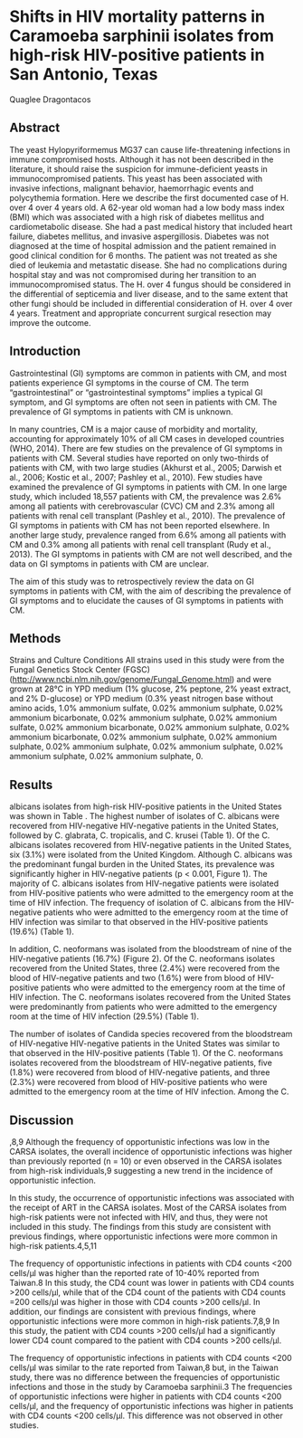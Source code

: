 # Shifts in HIV mortality patterns in Caramoeba sarphinii isolates from high-risk HIV-positive patients in San Antonio, Texas
Quaglee Dragontacos


## Abstract
The yeast Hylopyriformemus MG37 can cause life-threatening infections in immune compromised hosts. Although it has not been described in the literature, it should raise the suspicion for immune-deficient yeasts in immunocompromised patients. This yeast has been associated with invasive infections, malignant behavior, haemorrhagic events and polycythemia formation. Here we describe the first documented case of H. over 4 over 4 years old. A 62-year old woman had a low body mass index (BMI) which was associated with a high risk of diabetes mellitus and cardiometabolic disease. She had a past medical history that included heart failure, diabetes mellitus, and invasive aspergillosis. Diabetes was not diagnosed at the time of hospital admission and the patient remained in good clinical condition for 6 months. The patient was not treated as she died of leukemia and metastatic disease. She had no complications during hospital stay and was not compromised during her transition to an immunocompromised status. The H. over 4 fungus should be considered in the differential of septicemia and liver disease, and to the same extent that other fungi should be included in differential consideration of H. over 4 over 4 years. Treatment and appropriate concurrent surgical resection may improve the outcome.


## Introduction
Gastrointestinal (GI) symptoms are common in patients with CM, and most patients experience GI symptoms in the course of CM. The term “gastrointestinal” or “gastrointestinal symptoms” implies a typical GI symptom, and GI symptoms are often not seen in patients with CM. The prevalence of GI symptoms in patients with CM is unknown.

In many countries, CM is a major cause of morbidity and mortality, accounting for approximately 10% of all CM cases in developed countries (WHO, 2014). There are few studies on the prevalence of GI symptoms in patients with CM. Several studies have reported on only two-thirds of patients with CM, with two large studies (Akhurst et al., 2005; Darwish et al., 2006; Kostic et al., 2007; Pashley et al., 2010). Few studies have examined the prevalence of GI symptoms in patients with CM. In one large study, which included 18,557 patients with CM, the prevalence was 2.6% among all patients with cerebrovascular (CVC) CM and 2.3% among all patients with renal cell transplant (Pashley et al., 2010). The prevalence of GI symptoms in patients with CM has not been reported elsewhere. In another large study, prevalence ranged from 6.6% among all patients with CM and 0.3% among all patients with renal cell transplant (Rudy et al., 2013). The GI symptoms in patients with CM are not well described, and the data on GI symptoms in patients with CM are unclear.

The aim of this study was to retrospectively review the data on GI symptoms in patients with CM, with the aim of describing the prevalence of GI symptoms and to elucidate the causes of GI symptoms in patients with CM.


## Methods
Strains and Culture Conditions
All strains used in this study were from the Fungal Genetics Stock Center (FGSC) (http://www.ncbi.nlm.nih.gov/genome/Fungal_Genome.html) and were grown at 28°C in YPD medium (1% glucose, 2% peptone, 2% yeast extract, and 2% D-glucose) or YPD medium (0.3% yeast nitrogen base without amino acids, 1.0% ammonium sulfate, 0.02% ammonium sulphate, 0.02% ammonium bicarbonate, 0.02% ammonium sulphate, 0.02% ammonium sulfate, 0.02% ammonium bicarbonate, 0.02% ammonium sulphate, 0.02% ammonium bicarbonate, 0.02% ammonium sulphate, 0.02% ammonium sulphate, 0.02% ammonium sulphate, 0.02% ammonium sulphate, 0.02% ammonium sulphate, 0.02% ammonium sulphate, 0.


## Results
albicans isolates from high-risk HIV-positive patients in the United States was shown in Table . The highest number of isolates of C. albicans were recovered from HIV-negative HIV-negative patients in the United States, followed by C. glabrata, C. tropicalis, and C. krusei (Table 1). Of the C. albicans isolates recovered from HIV-negative patients in the United States, six (3.1%) were isolated from the United Kingdom. Although C. albicans was the predominant fungal burden in the United States, its prevalence was significantly higher in HIV-negative patients (p < 0.001, Figure 1). The majority of C. albicans isolates from HIV-negative patients were isolated from HIV-positive patients who were admitted to the emergency room at the time of HIV infection. The frequency of isolation of C. albicans from the HIV-negative patients who were admitted to the emergency room at the time of HIV infection was similar to that observed in the HIV-positive patients (19.6%) (Table 1).

In addition, C. neoformans was isolated from the bloodstream of nine of the HIV-negative patients (16.7%) (Figure 2). Of the C. neoformans isolates recovered from the United States, three (2.4%) were recovered from the blood of HIV-negative patients and two (1.6%) were from blood of HIV-positive patients who were admitted to the emergency room at the time of HIV infection. The C. neoformans isolates recovered from the United States were predominantly from patients who were admitted to the emergency room at the time of HIV infection (29.5%) (Table 1).

The number of isolates of Candida species recovered from the bloodstream of HIV-negative HIV-negative patients in the United States was similar to that observed in the HIV-positive patients (Table 1). Of the C. neoformans isolates recovered from the bloodstream of HIV-negative patients, five (1.8%) were recovered from blood of HIV-negative patients, and three (2.3%) were recovered from blood of HIV-positive patients who were admitted to the emergency room at the time of HIV infection. Among the C.


## Discussion
,8,9 Although the frequency of opportunistic infections was low in the CARSA isolates, the overall incidence of opportunistic infections was higher than previously reported (n = 10) or even observed in the CARSA isolates from high-risk individuals,9 suggesting a new trend in the incidence of opportunistic infection.

In this study, the occurrence of opportunistic infections was associated with the receipt of ART in the CARSA isolates. Most of the CARSA isolates from high-risk patients were not infected with HIV, and thus, they were not included in this study. The findings from this study are consistent with previous findings, where opportunistic infections were more common in high-risk patients.4,5,11

The frequency of opportunistic infections in patients with CD4 counts <200 cells/µl was higher than the reported rate of 10-40% reported from Taiwan.8 In this study, the CD4 count was lower in patients with CD4 counts >200 cells/µl, while that of the CD4 count of the patients with CD4 counts =200 cells/µl was higher in those with CD4 counts >200 cells/µl. In addition, our findings are consistent with previous findings, where opportunistic infections were more common in high-risk patients.7,8,9 In this study, the patient with CD4 counts >200 cells/µl had a significantly lower CD4 count compared to the patient with CD4 counts >200 cells/µl.

The frequency of opportunistic infections in patients with CD4 counts <200 cells/µl was similar to the rate reported from Taiwan,8 but, in the Taiwan study, there was no difference between the frequencies of opportunistic infections and those in the study by Caramoeba sarphinii.3 The frequencies of opportunistic infections were higher in patients with CD4 counts <200 cells/µl, and the frequency of opportunistic infections was higher in patients with CD4 counts <200 cells/µl. This difference was not observed in other studies.
